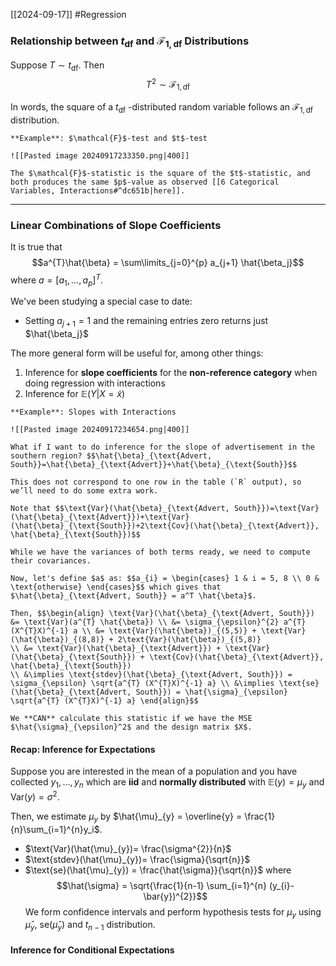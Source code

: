[[2024-09-17]] #Regression 

### Relationship between $t_{\text{df}}$ and $\mathcal{F}_{1,\text{df}}$ Distributions
Suppose $T \sim t_{\text{df}}$. Then
$$T^{2} \sim \mathcal{F}_{1, \text{df}}$$

In words, the square of a $t_\text{df}$ -distributed random variable follows an $\mathcal{F_{1, \text{df}}}$ distribution. 

```ad-example
**Example**: $\mathcal{F}$-test and $t$-test

![[Pasted image 20240917233350.png|400]]

The $\mathcal{F}$-statistic is the square of the $t$-statistic, and both produces the same $p$-value as observed [[6 Categorical Variables, Interactions#^dc651b|here]].
```

---
### Linear Combinations of Slope Coefficients
It is true that $$a^{T}\hat{\beta} = \sum\limits_{j=0}^{p} a_{j+1} \hat{\beta_j}$$ where $a=[a_{1},\dots, a_{p}]^T$.

We've been studying a special case to date:
- Setting $a_{j+1}=1$ and the remaining entries zero returns just $\hat{\beta_j}$

The more general form will be useful for, among other things:
1. Inference for **slope coefficients** for the **non-reference category** when doing regression with interactions
2. Inference for $\mathbb{E}(Y|X= \tilde{x})$

```ad-example
**Example**: Slopes with Interactions

![[Pasted image 20240917234654.png|400]]

What if I want to do inference for the slope of advertisement in the southern region? $$\hat{\beta}_{\text{Advert, South}}=\hat{\beta}_{\text{Advert}}+\hat{\beta}_{\text{South}}$$

This does not correspond to one row in the table (`R` output), so we’ll need to do some extra work.

Note that $$\text{Var}(\hat{\beta}_{\text{Advert, South}})=\text{Var}(\hat{\beta}_{\text{Advert}})+\text{Var}(\hat{\beta}_{\text{South}})+2\text{Cov}(\hat{\beta}_{\text{Advert}}, \hat{\beta}_{\text{South}})$$

While we have the variances of both terms ready, we need to compute their covariances.

Now, let's define $a$ as: $$a_{i} = \begin{cases} 1 & i = 5, 8 \\ 0 & \text{otherwise} \end{cases}$$ which gives that $\hat{\beta}_{\text{Advert, South}} = a^T \hat{\beta}$.

Then, $$\begin{align} \text{Var}(\hat{\beta}_{\text{Advert, South}}) &= \text{Var}(a^{T} \hat{\beta}) \\ &= \sigma_{\epsilon}^{2} a^{T} (X^{T}X)^{-1} a \\ &= \text{Var}(\hat{\beta})_{(5,5)} + \text{Var}(\hat{\beta})_{(8,8)} + 2\text{Var}(\hat{\beta})_{(5,8)}
\\ &= \text{Var}(\hat{\beta}_{\text{Advert}}) + \text{Var}(\hat{\beta}_{\text{South}}) + \text{Cov}(\hat{\beta}_{\text{Advert}}, \hat{\beta}_{\text{South}})
\\ &\implies \text{stdev}(\hat{\beta}_{\text{Advert, South}}) = \sigma_{\epsilon} \sqrt{a^{T} (X^{T}X)^{-1} a} \\ &\implies \text{se}(\hat{\beta}_{\text{Advert, South}}) = \hat{\sigma}_{\epsilon} \sqrt{a^{T} (X^{T}X)^{-1} a} \end{align}$$

We **CAN** calculate this statistic if we have the MSE $\hat{\sigma}_{\epsilon}^2$ and the design matrix $X$.
```

#### Recap: Inference for Expectations
Suppose you are interested in the mean of a population and you have collected $y_{1},\dots, y_{n}$ which are **iid** and **normally distributed** with $\mathbb{E}(y)=\mu_y$ and $\text{Var}(y) = \sigma^{2}$.

Then, we estimate $\mu_y$ by $\hat{\mu}_{y} = \overline{y} = \frac{1}{n}\sum_{i=1}^{n}y_i$.
- $\text{Var}(\hat{\mu}_{y})= \frac{\sigma^{2}}{n}$
- $\text{stdev}(\hat{\mu}_{y})= \frac{\sigma}{\sqrt{n}}$
- $\text{se}(\hat{\mu}_{y}) = \frac{\hat{\sigma}}{\sqrt{n}}$
where $$\hat{\sigma} = \sqrt{\frac{1}{n-1} \sum_{i=1}^{n} (y_{i}-\bar{y})^{2}}$$
We form confidence intervals and perform hypothesis tests for $\mu_{y}$ using $\hat{\mu}_{y}$, $\text{se}(\hat{\mu}_y)$ and $t_{n-1}$ distribution. 

#### Inference for Conditional Expectations
